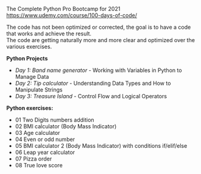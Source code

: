 The Complete Python Pro Bootcamp for 2021
https://www.udemy.com/course/100-days-of-code/

The code has not been optimized or corrected, the goal is to have a code that works and achieve the result.<br />
The code are getting naturally more and more clear and optimized over the various exercises.

**Python Projects**
- *Day 1: Band name generator* - Working with Variables in Python to Manage Data
- *Day 2: Tip calculator* - Understanding Data Types and How to Manipulate Strings
- *Day 3: Treasure Island* - Control Flow and Logical Operators

**Python exercises:**
- 01 Two Digits numbers addition
- 02 BMI calculator (Body Mass Indicator)
- 03 Age calculator
- 04 Even or odd number
- 05 BMI calculator 2 (Body Mass Indicator) with conditions if/elif/else
- 06 Leap year calculator
- 07 Pizza order
- 08 True love score

